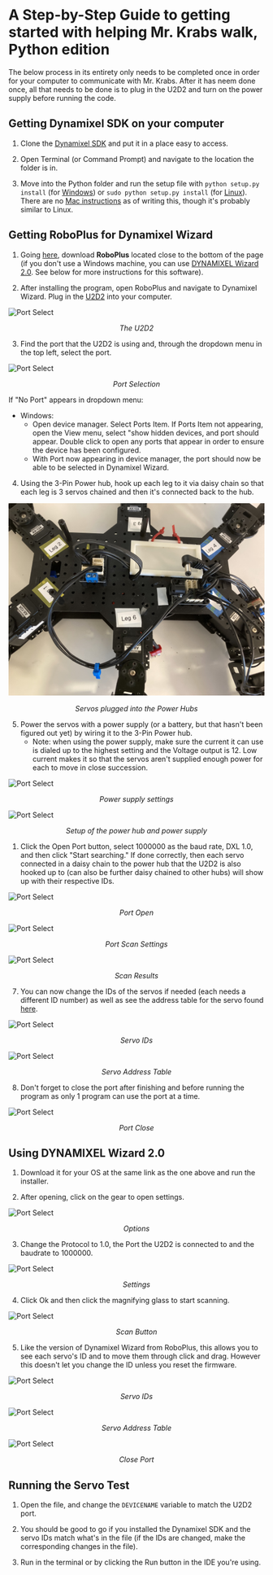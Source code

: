 # A Step-by-Step Guide to getting started with helping Mr. Krabs walk, Python edition

The below process in its entirety only needs to be completed once in order for your computer to communicate with Mr. Krabs. After it has neem done once, all that needs to be done is to plug in the U2D2 and turn on the power supply before running the code.

## Getting Dynamixel SDK on your computer

1. Clone the [Dynamixel SDK](https://emanual.robotis.com/docs/en/software/dynamixel/dynamixel_sdk/download/#repository) and put it in a place easy to access.

2. Open Terminal (or Command Prompt) and navigate to the location the folder is in.

3. Move into the Python folder and run the setup file with `python setup.py install` (for [Windows](https://emanual.robotis.com/docs/en/software/dynamixel/dynamixel_sdk/library_setup/python_windows/#python-windows)) or `sudo python setup.py install` (for [Linux](https://emanual.robotis.com/docs/en/software/dynamixel/dynamixel_sdk/library_setup/python_linux/#python-linux)). There are no [Mac instructions](https://emanual.robotis.com/docs/en/software/dynamixel/dynamixel_sdk/library_setup/python_macos/#python-macos) as of writing this, though it's probably similar to Linux.

## Getting RoboPlus for Dynamixel Wizard

1. Going [here](https://en.robotis.com/service/downloadpage.php?ca_id=10), download **RoboPlus** located close to the bottom of the page (if you don't use a Windows machine, you can use [DYNAMIXEL Wizard 2.0](https://emanual.robotis.com/docs/en/software/dynamixel/dynamixel_wizard2/). See below for more instructions for this software).

2. After installing the program, open RoboPlus and navigate to Dynamixel Wizard. Plug in the [U2D2](https://emanual.robotis.com/docs/en/parts/interface/u2d2/) into your computer.

![Port Select](imgs/u2d2.jpg)

<p style="text-align: center;"> <em> The U2D2 </em> </p>

3. Find the port that the U2D2 is using and, through the dropdown menu in the top left, select the port.

![Port Select](imgs/wiz1_port.png)

<p style="text-align: center;"> <em> Port Selection </em> </p>

   If "No Port" appears in dropdown menu:
   - Windows:
       - Open device manager. Select Ports Item. If Ports Item not appearing, open the View menu, select "show hidden devices, and port should appear. Double click to open any ports that appear in order to ensure the device has been configured.
       - With Port now appearing in device manager, the port should now be able to be selected in Dynamixel Wizard.  

4. Using the 3-Pin Power hub, hook up each leg to it via daisy chain so that each leg is 3 servos chained and then it's connected back to the hub.

![Port Select](imgs/3pin.jpg)

<p style="text-align: center;"> <em> Servos plugged into the Power Hubs </em> </p>

5. Power the servos with a power supply (or a battery, but that hasn't been figured out yet) by wiring it to the 3-Pin Power hub.
    - Note: when using the power supply, make sure the current it can use is dialed up to the highest setting and the Voltage output is 12. Low current makes it so that the servos aren't supplied enough power for each to move in close succession.

![Port Select](imgs/power.jpg)

<p style="text-align: center;"> <em> Power supply settings </em> </p>

![Port Select](imgs/set.jpg)

<p style="text-align: center;"> <em> Setup of the power hub and power supply </em> </p>

1. Click the Open Port button, select 1000000 as the baud rate, DXL 1.0, and then click "Start searching." If done correctly, then each servo connected in a daisy chain to the power hub that the U2D2 is also hooked up to (can also be further daisy chained to other hubs) will show up with their respective IDs.

![Port Select](imgs/wiz1_open.png)

<p style="text-align: center;"> <em> Port Open </em> </p>

![Port Select](imgs/wiz1_scan.png)

<p style="text-align: center;"> <em> Port Scan Settings </em> </p>

![Port Select](imgs/wiz1_scanned.png)

<p style="text-align: center;"> <em> Scan Results </em> </p>

7. You can now change the IDs of the servos if needed (each needs a different ID number) as well as see the address table for the servo found [here](https://emanual.robotis.com/docs/en/dxl/ax/ax-12a/#control-table-data-address).

![Port Select](imgs/wiz1_id.png)

<p style="text-align: center;"> <em> Servo IDs </em> </p>

![Port Select](imgs/wiz1_table.png)

<p style="text-align: center;"> <em> Servo Address Table </em> </p>

8. Don't forget to close the port after finishing and before running the program as only 1 program can use the port at a time.

![Port Select](imgs/wiz1_close.png)

<p style="text-align: center;"> <em> Port Close </em> </p>

## Using DYNAMIXEL Wizard 2.0
1. Download it for your OS at the same link as the one above and run the installer.

2. After opening, click on the gear to open settings.

![Port Select](imgs/wiz2_options.png)

<p style="text-align: center;"> <em> Options </em> </p>

3. Change the Protocol to 1.0, the Port the U2D2 is connected to and the baudrate to 1000000.

![Port Select](imgs/wiz2_options_set.png)

<p style="text-align: center;"> <em> Settings </em> </p>

4. Click Ok and then click the magnifying glass to start scanning.

![Port Select](imgs/wiz2_scan.png)

<p style="text-align: center;"> <em> Scan Button </em> </p>

5. Like the version of Dynamixel Wizard from RoboPlus, this allows you to see each servo's ID and to move them through click and drag. However this doesn't let you change the ID unless you reset the firmware.

![Port Select](imgs/wiz2_id.png)

<p style="text-align: center;"> <em> Servo IDs </em> </p>

![Port Select](imgs/wiz2_table.png)

<p style="text-align: center;"> <em> Servo Address Table </em> </p>

![Port Select](imgs/wiz2_close.png)

<p style="text-align: center;"> <em> Close Port </em> </p>

## Running the Servo Test

1. Open the file, and change the `DEVICENAME` variable to match the U2D2 port.

2. You should be good to go if you installed the Dynamixel SDK and the servo IDs match what's in the file (if the IDs are changed, make the corresponding changes in the file).

3. Run in the terminal or by clicking the Run button in the IDE you're using.